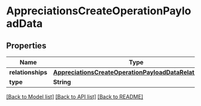 # AppreciationsCreateOperationPayloadData

## Properties
Name | Type | Description | Notes
------------ | ------------- | ------------- | -------------
**relationships** | [**AppreciationsCreateOperationPayloadDataRelationships**](AppreciationsCreateOperationPayloadDataRelationships.md) |  | 
**type** | **String** |  | 

[[Back to Model list]](../README.md#documentation-for-models) [[Back to API list]](../README.md#documentation-for-api-endpoints) [[Back to README]](../README.md)


